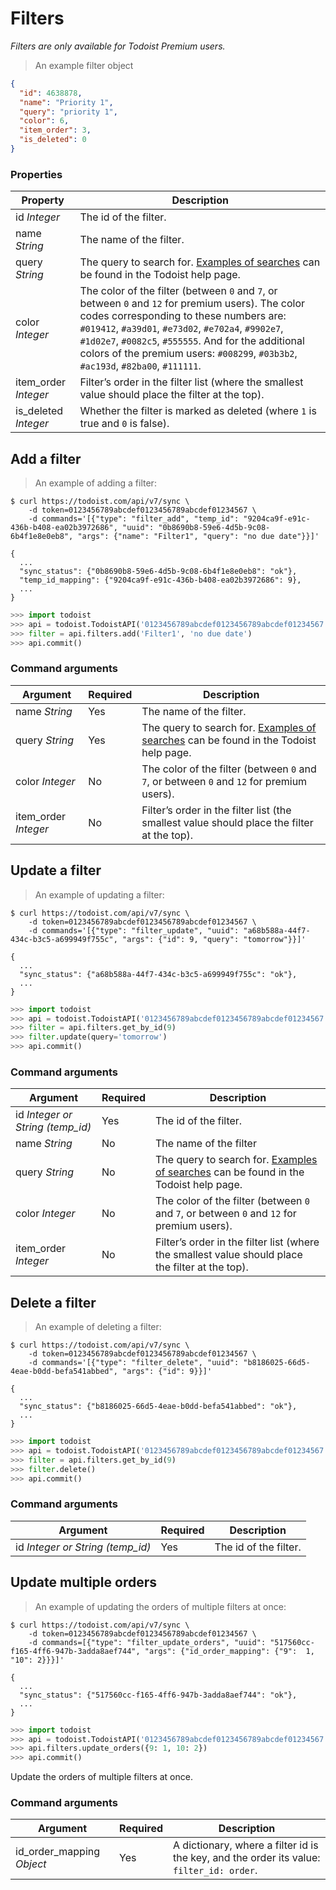 # Filters

*Filters are only available for Todoist Premium users.*

> An example filter object

```json
{
  "id": 4638878,
  "name": "Priority 1",
  "query": "priority 1",
  "color": 6,
  "item_order": 3,
  "is_deleted": 0
}
```

### Properties

Property | Description
-------- | -----------
id *Integer* | The id of the filter.
name *String* | The name of the filter.
query *String* | The query to search for. [Examples of searches](https://todoist.com/Help/Filtering) can be found in the Todoist help page.
color *Integer* | The color of the filter (between `0` and `7`, or between `0` and `12` for premium users).  The color codes corresponding to these numbers are: `#019412`, `#a39d01`, `#e73d02`, `#e702a4`, `#9902e7`, `#1d02e7`, `#0082c5`, `#555555`.  And for the additional colors of the premium users: `#008299`, `#03b3b2`, `#ac193d`, `#82ba00`, `#111111`.
item_order *Integer* | Filter’s order in the filter list (where the smallest value should place the filter at the top).
is_deleted *Integer* | Whether the filter is marked as deleted (where `1` is true and `0` is false).

## Add a filter

> An example of adding a filter:

```shell
$ curl https://todoist.com/api/v7/sync \
    -d token=0123456789abcdef0123456789abcdef01234567 \
    -d commands='[{"type": "filter_add", "temp_id": "9204ca9f-e91c-436b-b408-ea02b3972686", "uuid": "0b8690b8-59e6-4d5b-9c08-6b4f1e8e0eb8", "args": {"name": "Filter1", "query": "no due date"}}]'

{
  ...
  "sync_status": {"0b8690b8-59e6-4d5b-9c08-6b4f1e8e0eb8": "ok"},
  "temp_id_mapping": {"9204ca9f-e91c-436b-b408-ea02b3972686": 9},
  ...
}

```

```python
>>> import todoist
>>> api = todoist.TodoistAPI('0123456789abcdef0123456789abcdef01234567')
>>> filter = api.filters.add('Filter1', 'no due date')
>>> api.commit()
```

### Command arguments

Argument | Required | Description
--------- | -------- | -----------
name *String* | Yes | The name of the filter.
query *String* | Yes | The query to search for. [Examples of searches](https://todoist.com/Help/Filtering) can be found in the Todoist help page.
color *Integer* | No | The color of the filter (between `0` and `7`, or between `0` and `12` for premium users).
item_order *Integer* | No | Filter’s order in the filter list (the smallest value should place the filter at the top).

## Update a filter

> An example of updating a filter:

```shell
$ curl https://todoist.com/api/v7/sync \
    -d token=0123456789abcdef0123456789abcdef01234567 \
    -d commands='[{"type": "filter_update", "uuid": "a68b588a-44f7-434c-b3c5-a699949f755c", "args": {"id": 9, "query": "tomorrow"}}]'

{
  ...
  "sync_status": {"a68b588a-44f7-434c-b3c5-a699949f755c": "ok"},
  ...
}
```

```python
>>> import todoist
>>> api = todoist.TodoistAPI('0123456789abcdef0123456789abcdef01234567')
>>> filter = api.filters.get_by_id(9)
>>> filter.update(query='tomorrow')
>>> api.commit()
```

### Command arguments

Argument | Required | Description
--------- | -------- | -----------
id *Integer or String (temp_id)* | Yes | The id of the filter.
name *String* | No | The name of the filter
query *String* | No | The query to search for. [Examples of searches](https://todoist.com/Help/Filtering) can be found in the Todoist help page.
color *Integer* | No | The color of the filter (between `0` and `7`, or between `0` and `12` for premium users).
item_order *Integer* | No | Filter’s order in the filter list (where the smallest value should place the filter at the top).

## Delete a filter

> An example of deleting a filter:

```shell
$ curl https://todoist.com/api/v7/sync \
    -d token=0123456789abcdef0123456789abcdef01234567 \
    -d commands='[{"type": "filter_delete", "uuid": "b8186025-66d5-4eae-b0dd-befa541abbed", "args": {"id": 9}}]'

{
  ...
  "sync_status": {"b8186025-66d5-4eae-b0dd-befa541abbed": "ok"},
  ...
}
```

```python
>>> import todoist
>>> api = todoist.TodoistAPI('0123456789abcdef0123456789abcdef01234567')
>>> filter = api.filters.get_by_id(9)
>>> filter.delete()
>>> api.commit()
```

### Command arguments

Argument | Required | Description
--------- | -------- | -----------
id *Integer or String (temp_id)* | Yes | The id of the filter.

## Update multiple orders

> An example of updating the orders of multiple filters at once:

```shell
$ curl https://todoist.com/api/v7/sync \
    -d token=0123456789abcdef0123456789abcdef01234567 \
    -d commands=[{"type": "filter_update_orders", "uuid": "517560cc-f165-4ff6-947b-3adda8aef744", "args": {"id_order_mapping": {"9":  1, "10": 2}}}]'

{
  ...
  "sync_status": {"517560cc-f165-4ff6-947b-3adda8aef744": "ok"},
  ...
}
```

```python
>>> import todoist
>>> api = todoist.TodoistAPI('0123456789abcdef0123456789abcdef01234567')
>>> api.filters.update_orders({9: 1, 10: 2})
>>> api.commit()
```

Update the orders of multiple filters at once.

### Command arguments

Argument | Required | Description
--------- | -------- | -----------
id_order_mapping *Object* | Yes | A dictionary, where a filter id is the key, and the order its value: `filter_id: order`.
